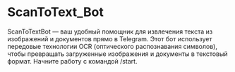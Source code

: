 # ScanToText_Bot
ScanToTextBot — ваш удобный помощник для извлечения текста из изображений и документов прямо в Telegram. Этот бот использует передовые технологии OCR (оптического распознавания символов), чтобы превращать загруженные изображения и документы в текстовый формат. Начните работу с командой /start. 
